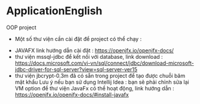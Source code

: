 # ApplicationEnglish
OOP project
- Một số thư viện cần cài đặt để project có thể chạy :
+ JAVAFX link hướng dẫn cài đặt : https://openjfx.io/openjfx-docs/
+ thư viện mssql-jdbc để kết nối với database, link download : https://docs.microsoft.com/vi-vn/sql/connect/jdbc/download-microsoft-jdbc-driver-for-sql-server?view=sql-server-ver15
+ thư viện jbcrypt-0.3m đã có sẵn trong project để tạo được chuỗi băm mật khẩu
Lưu ý nếu bạn sử dụng Intellij Idea : bạn sẽ phải chỉnh sửa lại VM option để thư viện JavaFx có thể hoạt động, link hướng dẫn : https://openjfx.io/openjfx-docs/#install-javafx
